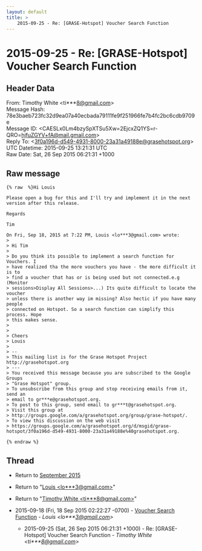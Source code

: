 ```yaml
---
layout: default
title: >
    2015-09-25 - Re: [GRASE-Hotspot] Voucher Search Function
---
```


# 2015-09-25 - Re: [GRASE-Hotspot] Voucher Search Function

## Header Data

From: Timothy White \<ti***8@gmail.com\><br>
Message Hash: 78e3baeb723fc32d9ea07a40ecbada79111fe9f251966fe7b4fc2bc6cdb9709e<br>
Message ID: \<CAESLx0Lm4bzySpXTSu5Xw=2EjcxZQ1YS=r-QRO=hjfuZGYV+fA@mail.gmail.com\><br>
Reply To: \<3f0a196d-d549-4931-8000-23a31a49188e@grasehotspot.org\><br>
UTC Datetime: 2015-09-25 13:21:31 UTC<br>
Raw Date: Sat, 26 Sep 2015 06:21:31 +1000<br>

## Raw message

```
{% raw  %}Hi Louis

Please open a bug for this and I'll try and implement it in the next
version after this release.

Regards

Tim

On Fri, Sep 18, 2015 at 7:22 PM, Louis <lo***3@gmail.com> wrote:
>
> Hi Tim
>
> Do you think its possible to implement a search function for Vouchers. I
> have realized tha the more vouchers you have - the more difficult it is to
> find a voucher that has or is being used but not connected.e.g (Monitor
> sessions>Display All Sessions>...) Its quite difficult to locate the voucher
> unless there is another way im missing? Also hectic if you have many people
> connected on Hotspot. So a search function can simplify this process. Hope
> this makes sense.
>
>
> Cheers
> Louis
>
> --
> This mailing list is for the Grase Hotspot Project http://grasehotspot.org
> ---
> You received this message because you are subscribed to the Google Groups
> "Grase Hotspot" group.
> To unsubscribe from this group and stop receiving emails from it, send an
> email to gr***e@grasehotspot.org.
> To post to this group, send email to gr***t@grasehotspot.org.
> Visit this group at
> http://groups.google.com/a/grasehotspot.org/group/grase-hotspot/.
> To view this discussion on the web visit
> https://groups.google.com/a/grasehotspot.org/d/msgid/grase-hotspot/3f0a196d-d549-4931-8000-23a31a49188e%40grasehotspot.org.

{% endraw %}
```

## Thread

+ Return to [September 2015](/archive/2015/09)

+ Return to "[Louis <lo***3<span>@</span>gmail.com>](/authors/lo___3_at_gmail_com)"
+ Return to "[Timothy White <ti***8<span>@</span>gmail.com>](/authors/ti___8_at_gmail_com)"

+ 2015-09-18 (Fri, 18 Sep 2015 02:22:27 -0700) - [Voucher Search Function](/archive/2015/09/7fbfbd8de699696b75cd07d1d7a4fe7e5784f5b7a3be8e503ed5f95a07aa08a1) - _Louis \<lo***3@gmail.com\>_
  + 2015-09-25 (Sat, 26 Sep 2015 06:21:31 +1000) - Re: [GRASE-Hotspot] Voucher Search Function - _Timothy White \<ti***8@gmail.com\>_

